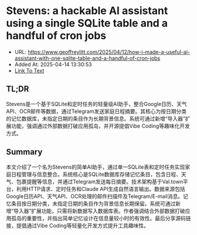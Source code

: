 # Stevens: a hackable AI assistant using a single SQLite table and a handful of cron jobs
- URL: https://www.geoffreylitt.com/2025/04/12/how-i-made-a-useful-ai-assistant-with-one-sqlite-table-and-a-handful-of-cron-jobs
- Added At: 2025-04-14 13:30:53
- [Link To Text](2025-04-14-stevens-a-hackable-ai-assistant-using-a-single-sqlite-table-and-a-handful-of-cron-jobs_raw.md)

## TL;DR


Stevens是一个基于SQLite和定时任务的轻量级AI助手，整合Google日历、天气API、OCR邮件等数据，通过Telegram发送家庭日程摘要。其核心为按日期分类的记忆数据库，未指定日期的条目作为长期背景信息。系统可通过新增“导入器”扩展功能，强调通过外部数据打破应用孤岛，并开源提倡Vibe Coding等趣味化开发方式。

## Summary


本文介绍了一个名为Stevens的简单AI助手，通过单一SQLite表和定时任务实现家庭日程管理与信息整合。系统核心是SQLite数据库存储记忆条目，包含日程、天气、包裹提醒等信息，并通过Telegram发送每日摘要。技术架构基于Val.town平台，利用HTTP请求、定时任务和Claude API生成自然语言输出。数据来源包括Google日历API、天气API、OCR处理的邮件扫描件及Telegram/E-mail消息。记忆条目按日期分类，未指定日期的条目作为背景信息长期保留。系统可通过新增“导入器”扩展功能，只需将新数据写入数据库表。作者强调结合外部数据打破应用孤岛的重要性，并指出简单记忆设计在信息量较小时的有效性。最后分享源码链接，提倡通过Vibe Coding等轻量化开发方式提升工具趣味性。
